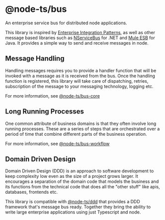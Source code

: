 # @node-ts/bus

An enterprise service bus for distributed node applications.

This library is inspired by [Enterprise Integration Patterns](https://www.enterpriseintegrationpatterns.com/), as well as other message based libraries such as [NServiceBus](https://particular.net/nservicebus) for .NET and [Mule ESB](https://www.mulesoft.com/resources/esb/what-mule-esb) for Java. It provides a simple way to send and receive messages in node.

## Message Handling

Handling messages requires you to provide a handler function that will be invoked with a message as it is received from the bus. Once the handling function is registered, this library will take care of dispatching, retries, subscription of the message to your messaging technology, logging etc. 

For more information, see [@node-ts/bus-core](https://www.npmjs.com/package/@node-ts/bus-core)

## Long Running Processes

One common attribute of business domains is that they often involve long running processes. These are a series of steps that are orchestrated over a period of time that combine different parts of the business operation. 

For more information, see [@node-ts/bus-workflow](https://www.npmjs.com/package/@node-ts/bus-workflow)


## Domain Driven Design

Domain Driven Design (DDD) is an approach to software development to keep complexity low even as the size of a project grows larger. It encourages a separation of the domain code that models the business and its functions from the technical code that does all the "other stuff" like apis, databases, frontends etc. 

This library is compatible with [@node-ts/ddd](https://www.npmjs.com/node-ts/ddd) that provides a DDD framework that's message bus ready. Together they bring the ability to write large enterprise applications using just Typescript and node. 
